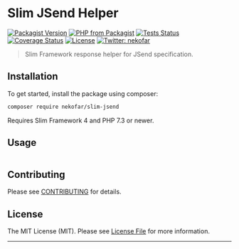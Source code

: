 # Slim JSend Helper

[![Packagist Version][icon-packagist]][link-packagist]
[![PHP from Packagist][icon-php-version]][link-packagist]
[![Tests Status][icon-workflow]][link-workflow]
[![Coverage Status][icon-coverage]][link-coverage]
[![License][icon-license]][link-license]
[![Twitter: nekofar][icon-twitter]][link-twitter]

> Slim Framework response helper for JSend specification.

## Installation

To get started, install the package using composer:

```bash
composer require nekofar/slim-jsend
```

Requires Slim Framework 4 and PHP 7.3 or newer.

## Usage

```php

```

## Contributing

Please see [CONTRIBUTING](CONTRIBUTING.md) for details.

## License

The MIT License (MIT). Please see [License File](LICENSE) for more information.

---
[icon-packagist]: https://img.shields.io/packagist/v/nekofar/slim-jsend?include_prereleases
[icon-php-version]: https://img.shields.io/packagist/php-v/nekofar/slim-jsend.svg
[icon-twitter]: https://img.shields.io/badge/follow-%40nekofar-1DA1F2?logo=twitter&style=flat
[icon-coverage]: https://codecov.io/gh/nekofar/slim-jsend/graph/badge.svg
[icon-license]: https://img.shields.io/github/license/nekofar/slim-jsend.svg
[icon-workflow]: https://img.shields.io/github/actions/workflow/status/nekofar/slim-jsend/tests.yml

[link-packagist]: https://packagist.org/packages/nekofar/slim-jsend
[link-twitter]: https://twitter.com/nekofar
[link-coverage]: https://codecov.io/gh/nekofar/slim-jsend
[link-license]: https://github.com/nekofar/slim-jsend/blob/master/LICENSE.md
[link-workflow]: https://github.com/nekofar/slim-jsend/actions/workflows/tests.yml
